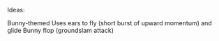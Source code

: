 Ideas:

Bunny-themed
Uses ears to fly (short burst of upward momentum) and glide
Bunny flop (groundslam attack)
